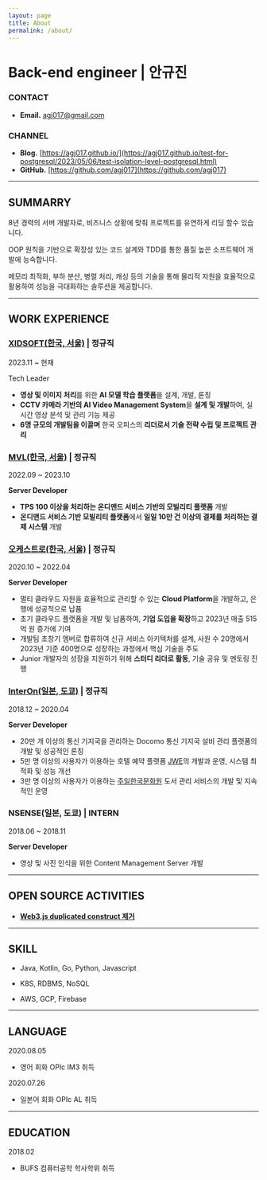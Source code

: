 ```yaml
---
layout: page
title: About 
permalink: /about/
---
```


# Back-end engineer |  안규진

### CONTACT

- **Email.** agj017@gmail.com

### CHANNEL

- **Blog.** [https://agj017.github.io/](https://agj017.github.io/test-for-postgresql/2023/05/06/test-isolation-level-postgresql.html)
- **GitHub.** [https://github.com/agj017](https://github.com/agj017)

---

## SUMMARRY

8년 경력의 서버 개발자로, 비즈니스 상황에 맞춰 프로젝트를 유연하게 리딩 할수 있습니다.

OOP 원칙을 기반으로 확장성 있는 코드 설계와 TDD를 통한 품질 높은 소프트웨어 개발에 능숙합니다. 

메모리 최적화, 부하 분산, 병렬 처리, 캐싱 등의 기술을 통해 물리적 자원을 효율적으로 활용하여 성능을 극대화하는 솔루션을 제공합니다.

---

## WORK EXPERIENCE

### [XIDSOFT(한국, 서울)](https://xidsoft.com/) | 정규직

2023.11 ~ 현재

Tech Leader

- **영상 및 이미지 처리**를 위한 **AI 모델 학습 플랫폼**을 설계, 개발, 론칭
- **CCTV 카메라 기반의 AI Video Management System**을 **설계 및 개발**하여, 실시간 영상 분석 및 관리 기능 제공
- **6명 규모의 개발팀을 이끌며** 한국 오피스의 **리더로서 기술 전략 수립 및 프로젝트 관리**

### [MVL(한국, 서울)](https://mvlchain.io/) | 정규직

2022.09 ~ 2023.10

**Server Developer**

- **TPS 100 이상을 처리하는 온디맨드 서비스 기반의 모빌리티 플랫폼** 개발
- **온디맨드 서비스 기반 모빌리티 플랫폼**에서 **일일 10만 건 이상의 결제를 처리하는 결제 시스템** 개발

### [오케스트로(한국, 서울)](http://www.okestro.com/)  | 정규직

2020.10 ~ 2022.04

**Server Developer**

- 멀티 클라우드 자원을 효율적으로 관리할 수 있는 **Cloud Platform**을 개발하고, 은행에 성공적으로 납품
- 초기 클라우드 플랫폼을 개발 및 납품하여, **기업 도입을 확장**하고 2023년 매출 515억 원 증가에 기여
- 개발팀 초창기 멤버로 합류하여 신규 서비스 아키텍처를 설계, 사원 수 20명에서 2023년 기준 400명으로 성장하는 과정에서 핵심 기술을 주도
- Junior 개발자의 성장을 지원하기 위해 **스터디 리더로 활동**, 기술 공유 및 멘토링 진행

### [InterOn(일본, 도쿄)](https://www.interon.jp/) | 정규직

2018.12 ~ 2020.04

**Server Developer** 

- 20만 개 이상의 통신 기지국을 관리하는 Docomo 통신 기지국 설비 관리 플랫폼의 개발 및 성공적인 론칭
- 5만 명 이상의 사용자가 이용하는 호텔 예약 플랫폼 [JWE](https://www.jwe.jp/online/)의 개발과 운영, 시스템 최적화 및 성능 개선
- 3만 명 이상의 사용자가 이용하는 [주일한국문화원](https://www.koreanculture.jp/index.php) 도서 관리 서비스의 개발 및 지속적인 운영

### NSENSE(일본, 도쿄) | INTERN

2018.06 ~ 2018.11

**Server Developer** 

- 영상 및 사진 인식을 위한 Content Management Server 개발

---

## **OPEN SOURCE ACTIVITIES**

- [**Web3.js duplicated construct 제거**](https://github.com/web3/web3.js/pull/7150)

---

## SKILL

- Java, Kotlin, Go, Python, Javascript

- K8S, RDBMS, NoSQL

- AWS, GCP, Firebase

---

## LANGUAGE

2020.08.05

- 영어 회화 OPIc IM3 취득

2020.07.26

- 일본어 회화 OPIc AL 취득

---

## EDUCATION

2018.02

- BUFS 컴퓨터공학 학사학위 취득